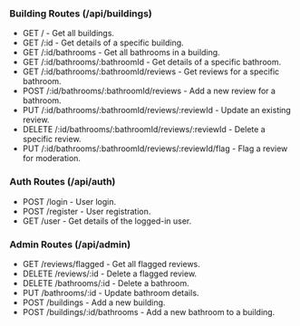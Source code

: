 ### Building Routes (/api/buildings)
 - GET / - Get all buildings.
 - GET /:id - Get details of a specific building.
 - GET /:id/bathrooms - Get all bathrooms in a building.
 - GET /:id/bathrooms/:bathroomId - Get details of a specific bathroom.
 - GET /:id/bathrooms/:bathroomId/reviews - Get reviews for a specific bathroom.
 - POST /:id/bathrooms/:bathroomId/reviews - Add a new review for a bathroom.
 - PUT /:id/bathrooms/:bathroomId/reviews/:reviewId - Update an existing review.
 - DELETE /:id/bathrooms/:bathroomId/reviews/:reviewId - Delete a specific review.
 - PUT /:id/bathrooms/:bathroomId/reviews/:reviewId/flag - Flag a review for moderation.

### Auth Routes (/api/auth)
 - POST /login - User login.
 - POST /register - User registration.
 - GET /user - Get details of the logged-in user.

### Admin Routes (/api/admin)
 - GET /reviews/flagged - Get all flagged reviews.
 - DELETE /reviews/:id - Delete a flagged review.
 - DELETE /bathrooms/:id - Delete a bathroom.
 - PUT /bathrooms/:id - Update bathroom details.
 - POST /buildings - Add a new building.
 - POST /buildings/:id/bathrooms - Add a new bathroom to a building.